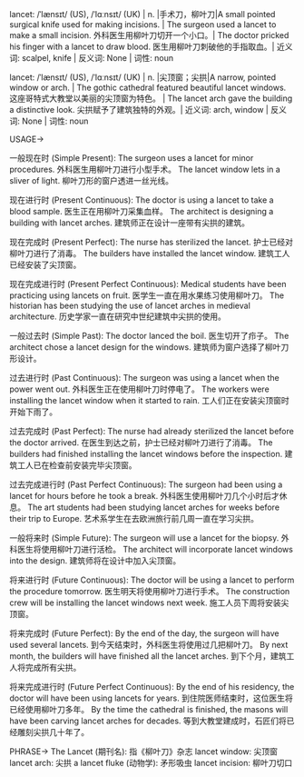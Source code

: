 lancet: /ˈlænsɪt/ (US), /ˈlɑːnsɪt/ (UK) | n. |手术刀，柳叶刀|A small pointed surgical knife used for making incisions. | The surgeon used a lancet to make a small incision. 外科医生用柳叶刀切开一个小口。|  The doctor pricked his finger with a lancet to draw blood. 医生用柳叶刀刺破他的手指取血。| 近义词: scalpel, knife | 反义词: None | 词性: noun


lancet: /ˈlænsɪt/ (US), /ˈlɑːnsɪt/ (UK) | n. |尖顶窗；尖拱|A narrow, pointed window or arch. | The gothic cathedral featured beautiful lancet windows.  这座哥特式大教堂以美丽的尖顶窗为特色。 |  The lancet arch gave the building a distinctive look. 尖拱赋予了建筑独特的外观。| 近义词: arch, window | 反义词: None | 词性: noun



USAGE->

一般现在时 (Simple Present):
The surgeon uses a lancet for minor procedures. 外科医生用柳叶刀进行小型手术。
The lancet window lets in a sliver of light. 柳叶刀形的窗户透进一丝光线。


现在进行时 (Present Continuous):
The doctor is using a lancet to take a blood sample. 医生正在用柳叶刀采集血样。
The architect is designing a building with lancet arches. 建筑师正在设计一座带有尖拱的建筑。


现在完成时 (Present Perfect):
The nurse has sterilized the lancet. 护士已经对柳叶刀进行了消毒。
The builders have installed the lancet window. 建筑工人已经安装了尖顶窗。


现在完成进行时 (Present Perfect Continuous):
Medical students have been practicing using lancets on fruit. 医学生一直在用水果练习使用柳叶刀。
The historian has been studying the use of lancet arches in medieval architecture. 历史学家一直在研究中世纪建筑中尖拱的使用。


一般过去时 (Simple Past):
The doctor lanced the boil. 医生切开了疖子。
The architect chose a lancet design for the windows. 建筑师为窗户选择了柳叶刀形设计。


过去进行时 (Past Continuous):
The surgeon was using a lancet when the power went out.  外科医生正在使用柳叶刀时停电了。
The workers were installing the lancet window when it started to rain. 工人们正在安装尖顶窗时开始下雨了。


过去完成时 (Past Perfect):
The nurse had already sterilized the lancet before the doctor arrived. 在医生到达之前，护士已经对柳叶刀进行了消毒。
The builders had finished installing the lancet windows before the inspection.  建筑工人已在检查前安装完毕尖顶窗。


过去完成进行时 (Past Perfect Continuous):
The surgeon had been using a lancet for hours before he took a break.  外科医生使用柳叶刀几个小时后才休息。
The art students had been studying lancet arches for weeks before their trip to Europe.  艺术系学生在去欧洲旅行前几周一直在学习尖拱。


一般将来时 (Simple Future):
The surgeon will use a lancet for the biopsy.  外科医生将使用柳叶刀进行活检。
The architect will incorporate lancet windows into the design.  建筑师将在设计中加入尖顶窗。


将来进行时 (Future Continuous):
The doctor will be using a lancet to perform the procedure tomorrow. 医生明天将使用柳叶刀进行手术。
The construction crew will be installing the lancet windows next week.  施工人员下周将安装尖顶窗。


将来完成时 (Future Perfect):
By the end of the day, the surgeon will have used several lancets. 到今天结束时，外科医生将使用过几把柳叶刀。
By next month, the builders will have finished all the lancet arches. 到下个月，建筑工人将完成所有尖拱。


将来完成进行时 (Future Perfect Continuous):
By the end of his residency, the doctor will have been using lancets for years.  到住院医师结束时，这位医生将已经使用柳叶刀多年。
By the time the cathedral is finished, the masons will have been carving lancet arches for decades.  等到大教堂建成时，石匠们将已经雕刻尖拱几十年了。


PHRASE->
The Lancet (期刊名): 指《柳叶刀》杂志
lancet window: 尖顶窗
lancet arch: 尖拱
a lancet fluke (动物学):  矛形吸虫
lancet incision: 柳叶刀切口
